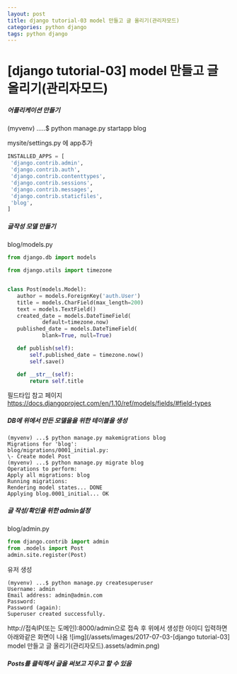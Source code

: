 ```yaml
---
layout: post
title: django tutorial-03 model 만들고 글 올리기(관리자모드)
categories: python django
tags: python django
---
```


# [django tutorial-03] model 만들고 글 올리기(관리자모드)



##### 어플리케이션 만들기

(myvenv) .....$ python manage.py startapp blog

mysite/settings.py 에 app추가

```python
INSTALLED_APPS = [
 'django.contrib.admin',
 'django.contrib.auth',
 'django.contrib.contenttypes',
 'django.contrib.sessions',
 'django.contrib.messages',
 'django.contrib.staticfiles',
 'blog',
]
```



##### 글작성 모델 만들기
blog/models.py

```python
from django.db import models

from django.utils import timezone


class Post(models.Model):
   author = models.ForeignKey('auth.User')
   title = models.CharField(max_length=200)
   text = models.TextField()
   created_date = models.DateTimeField(
           default=timezone.now)
   published_date = models.DateTimeField(
           blank=True, null=True)

   def publish(self):
       self.published_date = timezone.now()
       self.save()

   def __str__(self):
       return self.title
```





필드타입 참고 페이지 https://docs.djangoproject.com/en/1.10/ref/models/fields/#field-types

##### DB에 위에서 만든 모델을을 위한 테이블을 생성

```shell
(myvenv) ...$ python manage.py makemigrations blog
Migrations for 'blog':
blog/migrations/0001_initial.py:
\- Create model Post
(myvenv) ...$ python manage.py migrate blog
Operations to perform:
Apply all migrations: blog
Running migrations:
Rendering model states... DONE
Applying blog.0001_initial... OK
```

 

##### 글 작성/확인을 위한 admin설정

blog/admin.py

```python
from django.contrib import admin
from .models import Post
admin.site.register(Post)
```



유저 생성

```shell
(myvenv) ...$ python manage.py createsuperuser
Username: admin
Email address: admin@admin.com
Password:
Password (again):
Superuser created successfully.
```



http://접속IP(또는 도메인):8000/admin으로 접속 후 위에서 생성한 아이디 입력하면 아래와같은 화면이 나옴
![img](/assets/images/2017-07-03-[django tutorial-03] model 만들고 글 올리기(관리자모드).assets/admin.png)

 

##### Posts를 클릭해서 글을 써보고 지우고 할 수 있음